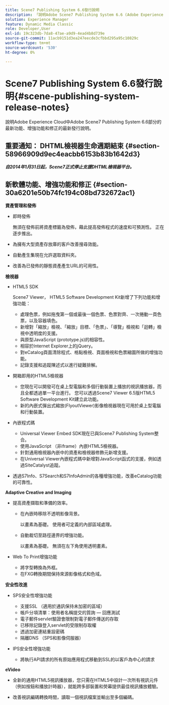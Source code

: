 ```yaml
---
title: Scene7 Publishing System 6.6發行說明
description: 「說明Adobe Scene7 Publishing System 6.6 (Adobe Experience Cloud中Adobe Experience Manager解決方案的一部分)的最新功能、增強功能和修正的最新發行說明。」
solution: Experience Manager
feature: Dynamic Media Classic
role: Developer,User
exl-id: 19c323db-7da8-47ae-a9d9-4ead4b8d739e
source-git-commit: 11acb9151d3ea247eecde3cfbbd295a95c10829c
workflow-type: tm+mt
source-wordcount: '530'
ht-degree: 0%

---
```


# Scene7 Publishing System 6.6發行說明{#scene-publishing-system-release-notes}

說明Adobe Experience Cloud中Adobe Scene7 Publishing System 6.6部分的最新功能、增強功能和修正的最新發行說明。

## 重要通知： DHTML檢視器生命週期結束 {#section-58966909d9ec4eacbb6153b83b1642d3}

***自2014年1月31日起，Scene7正式停止支援DHTML檢視器平台。***

## 新軟體功能、增強功能和修正 {#section-30a6201e50b74fc194c08bd732672ac1}

**資產管理和發佈**

* 即時發佈

   無須在發佈前將資產標籤為發佈，藉此提高發佈程式的速度和可預測性。 正在逐步推出。

* 為擁有大型資產存放庫的客戶改善搜尋效能。
* 自動產生集現在允許選取資料夾。
* 改善為已發佈的靜態資產產生URL的可用性。

**檢視器**

* HTML5 SDK

   Scene7 Viewer， HTML5 Software Development Kit新增了下列功能和增強功能：

   * 處理色票，例如拖曳第一個或最後一個色票、色票對齊、一次捲動一頁色票，以及容器填色。
   * 新增對「縮放」檢視、「縮放」目標、「色票」、「導覽」檢視和「迴轉」檢視中透明度的支援。
   * 與原型JavaScript (prototype.js)的相容性。
   * 相容於Internet Explorer上的jQuery。
   * 對eCatalog頁面清除程式、格點檢視、頁面檢視和色票縮圖所做的增強功能。
   * 記錄支援和追蹤陳述式以進行疑難排解。

* 開箱即用的HTML5檢視器

   * 您現在可以開發可在桌上型電腦和多個行動裝置上播放的視訊播放器，而且全都透過單一平台進行。 您可以透過Scene7 Viewer 6.5版HTML5 Software Development Kit建立此功能。
   * 新的內嵌式彈出式縮放(FlyoutViewer)影像檢視器現在可用於桌上型電腦和行動裝置。

* 內嵌程式碼

   * Universal Viewer Embed SDK現在已與Scene7 Publishing System整合。
   * 使用JavaScript （非iframe）內嵌HTML5檢視器。
   * 針對通用檢視器內嵌中的資產和檢視器修飾元新增支援。
   * 在Universal Viewer內嵌程式碼中新增對JavaScript函式的支援，例如透過SiteCatalyst追蹤。

* 透過S7Info、S7Search和S7InfoAdmin的各種增強功能，改善eCatalog功能的可靠性。

**Adaptive Creative and Imaging**

* 提高資產擷取和準備的效率。

   * 在內嵌時移除不透明影像背景。

      以畫素為基礎。 使用者可定義的內部區域處理。
   * 自動裁切至路徑邊界的增強功能。

      以畫素為基礎。 無須在左下角使用透明畫素。

* Web To Print增強功能

   * 將字型轉換為外框。
   * 在FXG轉換期間保持來源影像格式和色域。

**安全性改進**

* SPS安全性增強功能

   * 支援SSL （適用於通訊保持未加密的區域）
   * 帳戶分項清單：使用者名稱提交的質詢 — 回應測試
   * 電子郵件servlet驗證會限制對電子郵件傳送的存取
   * 已移除記錄登入servlet的受限制存取權
   * 透過加密連結重設密碼
   * 隔離DNS （SPS和影像伺服器）

* IPS安全性增強功能

   * 將執行API請求的所有原始應用程式移動到SSL的以客戶為中心的請求

**eVideo**

* 全新的通用HTML5視訊播放器，您只需在HTML5中設計一次所有視訊元件（例如按鈕和播放計時器），就能跨多部裝置和熒幕提供最佳視訊播放體驗。

* 改善視訊編碼轉換時間，讀取一個視訊檔案並輸出至多個編碼。
